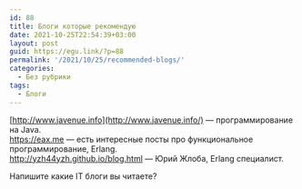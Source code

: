 ```yaml
---
id: 88
title: Блоги которые рекомендую
date: 2021-10-25T22:54:39+03:00
layout: post
guid: https://egu.link/?p=88
permalink: '/2021/10/25/recommended-blogs/'
categories:
  - Без рубрики
tags:
  - Блоги
---
```

[http://www.javenue.info](http://www.javenue.info/) &#8212; программирование на Java.  
<https://eax.me> &#8212; есть интересные посты про функциональное программирование, Erlang.  
<http://yzh44yzh.github.io/blog.html> &#8212; Юрий Жлоба, Erlang специалист.  
  
Напишите какие IT блоги вы читаете?